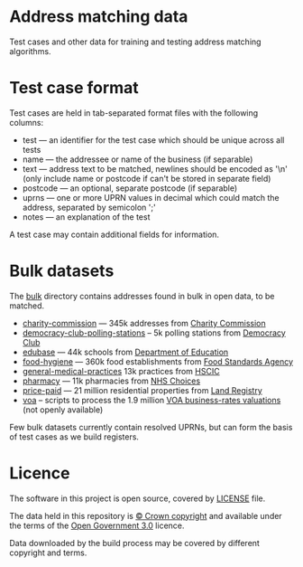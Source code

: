 # Address matching data

Test cases and other data for training and testing address matching algorithms.

# Test case format

Test cases are held in tab-separated format files with the following columns:

- test — an identifier for the test case which should be unique across all tests
- name — the addressee or name of the business (if separable)
- text — address text to be matched, newlines should be encoded as '\n' (only include name or postcode if can't be stored in separate field)
- postcode — an optional, separate postcode (if separable)
- uprns — one or more UPRN values in decimal which could match the address, separated by semicolon ';'
- notes — an explanation of the test

A test case may contain additional fields for information.

# Bulk datasets

The [bulk](bulk) directory contains addresses found in bulk in open data, to be matched.

- [charity-commission](bulk/charity-commission) — 345k addresses from [Charity Commission](http://data.charitycommission.gov.uk/)
- [democracy-club-polling-stations](bulk/democracy-club-polling-stations) – 5k polling stations from [Democracy Club](https://wheredoivote.co.uk/)
- [edubase](bulk/edubase) — 44k schools from [Department of Education](http://www.education.gov.uk/edubase/home.xhtml)
- [food-hygiene](bulk/food-hygiene) — 360k food establishments from [Food Standards Agency](http://ratings.food.gov.uk/open-data/)
- [general-medical-practices](bulk/general-medical-practices) 13k practices from [HSCIC](https://data.gov.uk/dataset/general-medical-practices)
- [pharmacy](bulk/pharmacy) — 11k pharmacies from [NHS Choices](https://data.gov.uk/dataset/pharmacies)
- [price-paid](bulk/price-paid) — 21 million residential properties from [Land Registry](https://www.gov.uk/government/statistical-data-sets/price-paid-data-downloads)
- [voa](bulk/voa) – scripts to process the 1.9 million [VOA business-rates valuations](http://www.2010.voa.gov.uk/rli/) (not openly available)

Few bulk datasets currently contain resolved UPRNs, but can form the basis of test cases as we build registers.

# Licence

The software in this project is open source, covered by [LICENSE](LICENSE) file.

The data held in this repository is [© Crown copyright](http://www.nationalarchives.gov.uk/information-management/re-using-public-sector-information/copyright-and-re-use/crown-copyright/)
and available under the terms of the [Open Government 3.0](https://www.nationalarchives.gov.uk/doc/open-government-licence/version/3/) licence.

Data downloaded by the build process may be covered by different copyright and terms.
